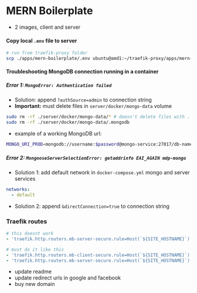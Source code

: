 # MERN Boilerplate

- 2 images, client and server

#### Copy local `.env` file to server

```bash
# run from traefik-proxy folder
scp ./apps/mern-boilerplate/.env ubuntu@amd1:~/traefik-proxy/apps/mern-boilerplate
```

#### Troubleshooting MongoDB connection running in a container

##### Error 1: `MongoError: Authentication failed`

- Solution: append `?authSource=admin` to connection string
- **Important:** must delete files in `server/docker/mongo-data` volume

```bash
sudo rm -rf ./server/docker/mongo-data/* # doesn't delete files with .
sudo rm -rf ./server/docker/mongo-data/.mongodb
```

- example of a working MongoDB url:

```bash
MONGO_URI_PROD=mongodb://username:$password@mongo-service:27017/db-name?authSource=admin
```

##### Error 2: `MongooseServerSelectionError: getaddrinfo EAI_AGAIN mdp-mongo`

- Solution 1: add default network in `docker-compose.yml` mongo and server services

```yml
networks:
  - default
```

- Solution 2: append `&directConnection=true` to connection string

### Traefik routes

```yml
# this doesnt work
- 'traefik.http.routers.mb-server-secure.rule=Host(`${SITE_HOSTNAME}`) && PathPrefix(`/(api|public/images)/`)'

# must do it like this
- 'traefik.http.routers.mb-client-secure.rule=Host(`${SITE_HOSTNAME}`) && !(PathPrefix(`/api`) || PathPrefix(`/auth`) || PathPrefix(`/public/images`))'
- 'traefik.http.routers.mb-server-secure.rule=Host(`${SITE_HOSTNAME}`) && (PathPrefix(`/api`) || PathPrefix(`/auth`) || PathPrefix(`/public/images`))'
```

- update readme
- update redirect urls in google and facebook
- buy new domain
